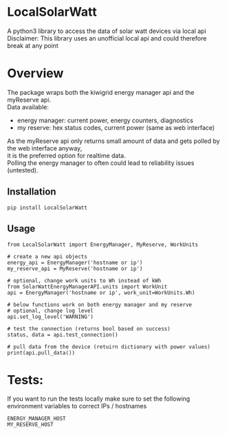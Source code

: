 # LocalSolarWatt
A python3 library to access the data of solar watt devices via local api  
Disclaimer: This library uses an unofficial local api and could therefore break at any point

# Overview
The package wraps both the kiwigrid energy manager api and the myReserve api.  
Data available:
  - energy manager: current power, energy counters, diagnostics
  - my reserve: hex status codes, current power (same as web interface)

As the myReserve api only returns small amount of data and gets polled by the web interface anyway,  
it is the preferred option for realtime data.  
Polling the energy manager to often could lead to reliability issues (untested).

## Installation

```
pip install LocalSolarWatt
```

## Usage
```
from LocalSolarWatt import EnergyManager, MyReserve, WorkUnits

# create a new api objects
energy_api = EnergyManager('hostname or ip')
my_reserve_api = MyReserve('hostname or ip')

# optional, change work units to Wh instead of kWh
from SolarWattEnergyManagerAPI.units import WorkUnit
api = EnergyManager('hostname or ip', work_unit=WorkUnits.Wh)

# below functions work on both energy manager and my reserve
# optional, change log level
api.set_log_level('WARNING')

# test the connection (returns bool based on success)
status, data = api.test_connection()

# pull data from the device (retuirn dictionary with power values)
print(api.pull_data())
```

# Tests:
If you want to run the tests locally make sure to set the following environment variables to correct IPs / hostnames
```
ENERGY_MANAGER_HOST
MY_RESERVE_HOST
```

